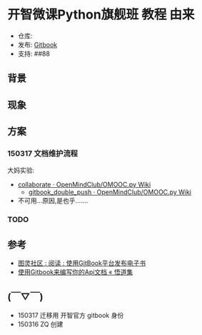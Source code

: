 # 开智微课Python旗舰班 教程 由来

- 仓库: 
- 发布: [Gitbook](https://www.gitbook.com/book/openmindclub/omooc-py/details)
- 支持: 
##88
## 背景

## 现象

## 方案

### 150317 文档维护流程

大妈实验:

- [collaborate · OpenMindClub/OMOOC.py Wiki](https://github.com/OpenMindClub/OMOOC.py/wiki/collaborate)
    + [gitbook_double_push · OpenMindClub/OMOOC.py Wiki](https://github.com/OpenMindClub/OMOOC.py/wiki/gitbook_double_push)
- 不可用...原因,是也乎.......

### TODO


## 参考

- [图灵社区 : 阅读 : 使用GitBook平台发布电子书](http://www.ituring.com.cn/article/127744)
- [使用Gitbook来编写你的Api文档 « 悟道集](http://tao.logdown.com/posts/243192-use-gitbook-to-write-api-documentation)


## (￣▽￣)

- 150317 迁移用 开智官方 gitbook 身份
- 150316 ZQ 创建